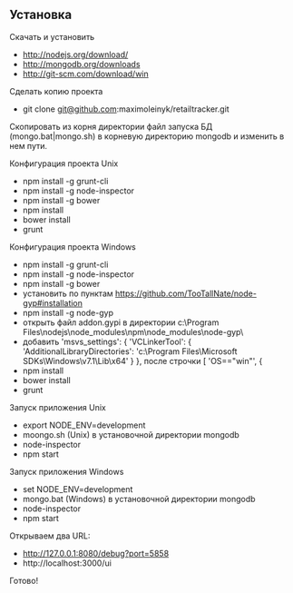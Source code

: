 
## Установка

Скачать и установить

  - http://nodejs.org/download/
  - http://mongodb.org/downloads
  - http://git-scm.com/download/win
   
  
Сделать копию проекта

  - git clone git@github.com:maximoleinyk/retailtracker.git

Скопировать из корня директории файл запуска БД (mongo.bat|mongo.sh) в корневую директорию mongodb и изменить в нем пути.
  
Конфигурация проекта Unix

  - npm install -g grunt-cli
  - npm install -g node-inspector
  - npm install -g bower
  - npm install
  - bower install
  - grunt
  
Конфигурация проекта Windows

  - npm install -g grunt-cli
  - npm install -g node-inspector
  - npm install -g bower
  - установить по пунктам https://github.com/TooTallNate/node-gyp#installation
  - npm install -g node-gyp
  - открыть файл addon.gypi в директории c:\Program Files\nodejs\node_modules\npm\node_modules\node-gyp\
  - добавить 'msvs_settings': {
    'VCLinkerTool': {
      'AdditionalLibraryDirectories': 'c:\\Program Files\\Microsoft SDKs\\Windows\\v7.1\\Lib\\x64'
    }
   }, после строчки [ 'OS=="win"', {
  - npm install
  - bower install
  - grunt

Запуск приложения Unix

  - export NODE_ENV=development
  - moongo.sh (Unix) в установочной директории mongodb
  - node-inspector
  - npm start
  
Запуск приложения Windows

  - set NODE_ENV=development
  - mongo.bat (Windows) в установочной директории mongodb
  - node-inspector
  - npm start

Открываем два URL:

 - http://127.0.0.1:8080/debug?port=5858
 - http://localhost:3000/ui
 
Готово!
